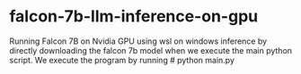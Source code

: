 # falcon-7b-llm-inference-on-gpu
Running Falcon 7B on Nvidia GPU using wsl on windows inference by directly downloading the falcon 7b model when we execute the main python script. We execute the program by running # python main.py
